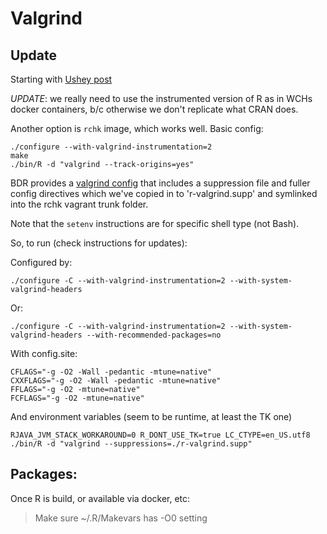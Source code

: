 # Valgrind

## Update

Starting with [Ushey post][2]

*UPDATE*: we really need to use the instrumented version of R as in WCHs docker
containers, b/c otherwise we don't replicate what CRAN does.

Another option is `rchk` image, which works well.  Basic config:

    ./configure --with-valgrind-instrumentation=2
    make
    ./bin/R -d "valgrind --track-origins=yes"

BDR provides a [valgrind config][1] that includes a suppression file and fuller
config directives which we've copied in to 'r-valgrind.supp' and symlinked into
the rchk vagrant trunk folder.

Note that the `setenv` instructions are for specific shell type (not Bash).

So, to run (check instructions for updates):

Configured by:

    ./configure -C --with-valgrind-instrumentation=2 --with-system-valgrind-headers

Or:

    ./configure -C --with-valgrind-instrumentation=2 --with-system-valgrind-headers --with-recommended-packages=no

With config.site:

    CFLAGS="-g -O2 -Wall -pedantic -mtune=native"
    CXXFLAGS="-g -O2 -Wall -pedantic -mtune=native"
    FFLAGS="-g -O2 -mtune=native"
    FCFLAGS="-g -O2 -mtune=native"

And environment variables (seem to be runtime, at least the TK one)

    RJAVA_JVM_STACK_WORKAROUND=0 R_DONT_USE_TK=true LC_CTYPE=en_US.utf8 ./bin/R -d "valgrind --suppressions=./r-valgrind.supp"


## Packages:

Once R is build, or available via docker, etc:

> Make sure ~/.R/Makevars has -O0 setting


[1]: https://www.stats.ox.ac.uk/pub/bdr/memtests/README.txt
[2]: https://kevinushey.github.io/blog/2015/04/05/debugging-with-valgrind/
